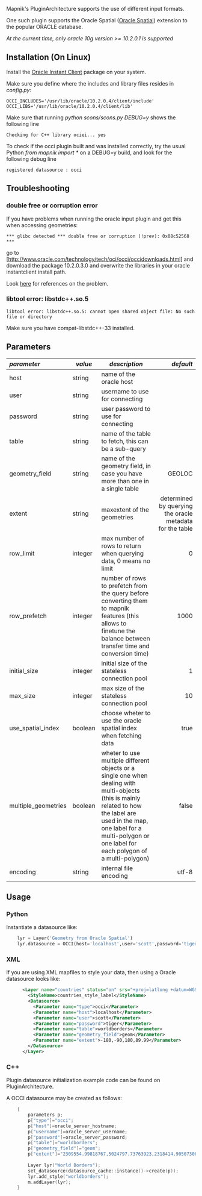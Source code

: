<!-- Name: OCCI -->
<!-- Version: 10 -->
<!-- Last-Modified: 2010/11/22 03:02:02 -->
<!-- Author: kunitoki -->


Mapnik's PluginArchitecture supports the use of different input formats.

One such plugin supports the Oracle Spatial ([Oracle Spatial](http://en.wikipedia.org/wiki/Oracle_Spatial)) extension to the popular ORACLE database.

*At the current time, only oracle 10g version >= 10.2.0.1 is supported*


## Installation (On Linux)

Install the [Oracle Instant Client](http://www.oracle.com/technology/software/tech/oci/instantclient/index.html) package on your system.

Make sure you define where the includes and library files resides in _config.py_:


    OCCI_INCLUDES='/usr/lib/oracle/10.2.0.4/client/include'
    OCCI_LIBS='/usr/lib/oracle/10.2.0.4/client/lib'

Make sure that running _python scons/scons.py DEBUG=y_ shows the following line

    Checking for C++ library ociei... yes

To check if the occi plugin built and was installed correctly, try the usual Python _from mapnik import *_ on a DEBUG=y build, and look for the following debug line

    registered datasource : occi

## Troubleshooting

### double free or corruption error

If you have problems when running the oracle input plugin and get this when accessing geometries:


    *** glibc detected *** double free or corruption (!prev): 0x08c52568 ***

go to [http://www.oracle.com/technology/tech/oci/occi/occidownloads.html] and download the package 10.2.0.3.0 and overwrite the libraries in your oracle instantclient install path.

Look [here](http://bugs.gentoo.org/show_bug.cgi?id=257431) for references on the problem.

### libtool error: libstdc++.so.5

    libtool error: libstdc++.so.5: cannot open shared object file: No such file or directory
Make sure you have compat-libstdc++-33 installed.


## Parameters

| *parameter*       | *value*  | *description* | *default* |
|:------------------|----------|---------------|----------:|
| host                  | string       | name of the oracle host | |
| user                  | string       | username to use for connecting | |
| password              | string       | user password to use for connecting | |
| table                 | string       | name of the table to fetch, this can be a sub-query | |
| geometry_field        | string       | name of the geometry field, in case you have more than one in a single table | GEOLOC |
| extent                | string       | maxextent of the geometries | determined by querying the oracle metadata for the table |
| row_limit             | integer      | max number of rows to return when querying data, 0 means no limit | 0 |
| row_prefetch          | integer      | number of rows to prefetch from the query before converting them to mapnik features (this allows to finetune the balance between transfer time and conversion time) | 1000 |
| initial_size          | integer      | initial size of the stateless connection pool | 1 |
| max_size              | integer      | max size of the stateless connection pool | 10 |
| use_spatial_index     | boolean      | choose wheter to use the oracle spatial index when fetching data | true |
| multiple_geometries   | boolean      | wheter to use multiple different objects or a single one when dealing with multi-objects (this is mainly related to how the label are used in the map, one label for a multi-polygon or one label for each polygon of a multi-polygon)| false |
| encoding              | string       | internal file encoding | utf-8 |

## Usage

### Python

Instantiate a datasource like:

```python
    lyr = Layer('Geometry from Oracle Spatial')
    lyr.datasource = OCCI(host='localhost',user='scott',password='tiger',table='worldborders',geometry_field='geom')
```

### XML

If you are using XML mapfiles to style your data, then using a Oracle datasource looks like:


```xml
      <Layer name="countries" status="on" srs="+proj=latlong +datum=WGS84">
        <StyleName>countries_style_label</StyleName>
        <Datasource>
          <Parameter name="type">occi</Parameter>
          <Parameter name="host">localhost</Parameter>
          <Parameter name="user">scott</Parameter>      
          <Parameter name="password">tiger</Parameter>
          <Parameter name="table">worldborders</Parameter>
          <Parameter name="geometry_field">geom</Parameter>
          <Parameter name="extent">-180,-90,180,89.99</Parameter>
        </Datasource>
      </Layer>
```

### C++

Plugin datasource initialization example code can be found on PluginArchitecture.

A OCCI datasource may be created as follows:

```cpp
    {
        parameters p;
        p["type"]="occi";
        p["host"]=oracle_server_hostname;
        p["username"]=oracle_server_username;
        p["password"]=oracle_server_password;
        p["table"]="worldborders";
        p["geometry_field"]="geom";
        p["extent"]="2309554.99818767,5024797.73763923,2318414.90507308,5040447.94690007"; // optional
    
        Layer lyr("World Borders");
        set_datasource(datasource_cache::instance()->create(p));
        lyr.add_style("worldborders");
        m.addLayer(lyr);
    }
```